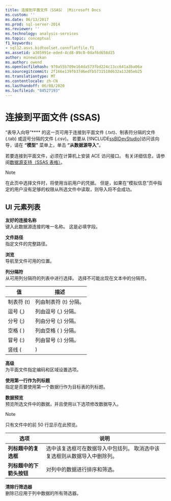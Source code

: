 ```yaml
---
title: 连接到平面文件（SSAS） |Microsoft Docs
ms.custom: ''
ms.date: 06/13/2017
ms.prod: sql-server-2014
ms.reviewer: ''
ms.technology: analysis-services
ms.topic: conceptual
f1_keywords:
- sql12.asvs.bidtoolset.connflatfile.f1
ms.assetid: a365991e-eded-4cd8-89c0-0daf6d658d15
author: minewiskan
ms.author: owend
ms.openlocfilehash: 970a55b709e164da573fbd224c13cc641a3ba06a
ms.sourcegitcommit: 2f166e139f637d6edfb5731510d632a13205eb25
ms.translationtype: MT
ms.contentlocale: zh-CN
ms.lasthandoff: 06/08/2020
ms.locfileid: "84527193"
---
```

# <a name="connect-to-a-flat-file-ssas"></a>连接到平面文件 (SSAS)
  “表导入向导”**** 的这一页可用于连接到平面文件 (.txt)、制表符分隔的文件 (.tab) 或逗号分隔的文件 (.csv)。 若要从 [!INCLUDE[ssBIDevStudio](../includes/ssbidevstudio-md.md)]访问该向导，请在 **“模型”** 菜单上，单击 **“从数据源导入”**。  
  
 若要连接到平面文件，必须在计算机上安装 ACE 访问接口。 有关详细信息，请参阅[数据源支持（SSAS 表格）](tabular-models/data-sources-supported-ssas-tabular.md)。  
  
> [!NOTE]  
>  在此页中选择文件时，将使用当前用户的凭据。 但是，如果在“模拟信息”页中指定的用户没有足够的权限从所选文件中读取，则导入将不会成功。  
  
## <a name="ui-element-list"></a>UI 元素列表  
 **友好的连接名称**  
 键入此数据源连接的唯一名称。 这是必填字段。  
  
 **文件路径**  
 指定文件的完整路径。  
  
 **浏览**  
 导航至文件可用的位置。  
  
 **列分隔符**  
 从可用列分隔符的列表中进行选择。 选择不可能出现在文本中的分隔符。  
  
|值|描述|  
|-----------|-----------------|  
|制表符 (t)|列由制表符 (t) 分隔。|  
|逗号 (,)|列由逗号 (,) 分隔。|  
|分号 (;)|列由分号 (;) 分隔。|  
|空格 ( )|列由空格 ( ) 分隔。|  
|冒号 (:)|列由冒号 (:) 分隔。|  
|竖线 (|)|列由竖线 (|) 分隔。|  
  
 **高级**  
 为平面文件指定编码和区域设置选项。  
  
 **使用第一行作为列标题**  
 指定是否要使用第一个数据行作为目标表的列标题。  
  
 **数据预览**  
 预览所选文件中的数据，并且使用以下选项修改数据导入。  
  
> [!NOTE]  
>  只有文件中的前 50 行显示在此预览。  
  
|选项|说明|  
|------------|-----------------|  
|**列标题中的复选框**|选中该复选框可在数据导入中包括列。 取消选中该复选框则从数据导入中删除列。|  
|**列标题中的下箭头按钮**|对列中的数据进行排序和筛选。|  
  
 **清除行筛选器**  
 删除已应用于列中数据的所有筛选器。  
  
  
